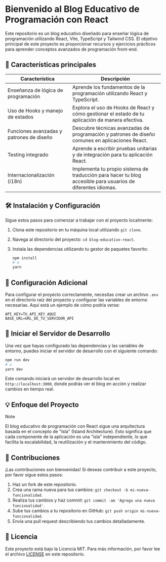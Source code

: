 # Bienvenido al Blog Educativo de Programación con React

Este repositorio es un blog educativo diseñado para enseñar lógica de programación utilizando React, Vite, TypeScript y Tailwind CSS. El objetivo principal de este proyecto es proporcionar recursos y ejercicios prácticos para aprender conceptos avanzados de programación front-end.

## 🚀 Características principales

| Característica                                        | Descripción                                                                                         |
|-------------------------------------------------------|-----------------------------------------------------------------------------------------------------|
| Enseñanza de lógica de programación                   | Aprende los fundamentos de la programación utilizando React y TypeScript.                          |
| Uso de Hooks y manejo de estados                     | Explora el uso de Hooks de React y cómo gestionar el estado de tu aplicación de manera efectiva.    |
| Funciones avanzadas y patrones de diseño             | Descubre técnicas avanzadas de programación y patrones de diseño comunes en aplicaciones React.     |
| Testing integrado                                     | Aprende a escribir pruebas unitarias y de integración para tu aplicación React.                     |
| Internacionalización (i18n)                           | Implementa tu propio sistema de traducción para hacer tu blog accesible para usuarios de diferentes idiomas. |

## 🛠️ Instalación y Configuración

Sigue estos pasos para comenzar a trabajar con el proyecto localmente:

1. Clona este repositorio en tu máquina local utilizando `git clone`.
2. Navega al directorio del proyecto: `cd blog-educativo-react`.
3. Instala las dependencias utilizando tu gestor de paquetes favorito:

   ```bash
   npm install
   # o
   yarn
   ```

  
## 🔧 Configuración Adicional

Para configurar el proyecto correctamente, necesitas crear un archivo `.env` en el directorio raíz del proyecto y configurar las variables de entorno necesarias. Aquí está un ejemplo de cómo podría verse:

```plaintext
API_KEY=TU_API_KEY_AQUI
BASE_URL=URL_DE_TU_SERVIDOR_API
```

## 🚀 Iniciar el Servidor de Desarrollo

Una vez que hayas configurado las dependencias y las variables de entorno, puedes iniciar el servidor de desarrollo con el siguiente comando:

```bash
npm run dev
# o
yarn dev
```

Este comando iniciará un servidor de desarrollo local en `http://localhost:3000`, donde podrás ver el blog en acción y realizar cambios en tiempo real.


## 💡 Enfoque del Proyecto

>[!note]
>El blog educativo de programación con React sigue una arquitectura basada en el concepto de "Isla" (Island Architecture). Esto significa que cada componente de la aplicación es una "isla" independiente, lo que facilita la escalabilidad, la reutilización y el mantenimiento del código.

## 🤝 Contribuciones

¡Las contribuciones son bienvenidas! Si deseas contribuir a este proyecto, por favor sigue estos pasos:

1. Haz un fork de este repositorio.
2. Crea una rama nueva para tus cambios: `git checkout -b mi-nueva-funcionalidad`.
3. Realiza tus cambios y haz commit: `git commit -am 'Agrega una nueva funcionalidad'`.
4. Sube tus cambios a tu repositorio en GitHub: `git push origin mi-nueva-funcionalidad`.
5. Envía una pull request describiendo tus cambios detalladamente.

## 📝 Licencia

Este proyecto está bajo la Licencia MIT. Para más información, por favor lee el archivo [LICENSE](LICENSE) en este repositorio.

